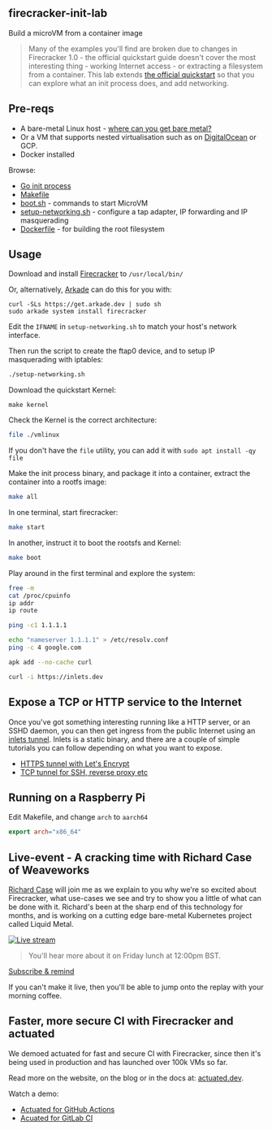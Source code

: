 ## firecracker-init-lab

Build a microVM from a container image

> Many of the examples you'll find are broken due to changes in Firecracker 1.0 - the official quickstart guide doesn't cover the most interesting thing - working Internet access - or extracting a filesystem from a container. This lab extends [the official quickstart](https://github.com/firecracker-microvm/firecracker/blob/main/docs/getting-started.md) so that you can explore what an init process does, and add networking.

## Pre-reqs

* A bare-metal Linux host - [where can you get bare metal?](https://github.com/alexellis/awesome-baremetal#bare-metal-cloud)
* Or a VM that supports nested virtualisation such as on [DigitalOcean](https://m.do.co/c/8d4e75e9886f) or GCP. 
* Docker installed

Browse:

* [Go init process](/init/main.go)
* [Makefile](/Makefile)
* [boot.sh](/boot.sh) - commands to start MicroVM
* [setup-networking.sh](./setup-networking.sh) - configure a tap adapter, IP forwarding and IP masquerading
* [Dockerfile](/Dockerfile) - for building the root filesystem

## Usage

Download and install [Firecracker](https://github.com/firecracker-microvm/firecracker/releases) to `/usr/local/bin/`

Or, alternatively, [Arkade](https://arkade.dev) can do this for you with:

```
curl -SLs https://get.arkade.dev | sudo sh
sudo arkade system install firecracker
```

Edit the `IFNAME` in `setup-networking.sh` to match your host's network interface.

Then run the script to create the ftap0 device, and to setup IP masquerading with iptables:

```bash
./setup-networking.sh
```

Download the quickstart Kernel:

```
make kernel
```

Check the Kernel is the correct architecture:

```bash
file ./vmlinux
```
If you don't have the `file` utility, you can add it with `sudo apt install -qy file`

Make the init process binary, and package it into a container, extract the container into a rootfs image:

```bash
make all
```

In one terminal, start firecracker:

```bash
make start
```

In another, instruct it to boot the rootsfs and Kernel:

```bash
make boot
```

Play around in the first terminal and explore the system:

```bash
free -m
cat /proc/cpuinfo
ip addr
ip route

ping -c1 1.1.1.1

echo "nameserver 1.1.1.1" > /etc/resolv.conf
ping -c 4 google.com

apk add --no-cache curl

curl -i https://inlets.dev
```

## Expose a TCP or HTTP service to the Internet

Once you've got something interesting running like a HTTP server, or an SSHD daemon, you can then get ingress from the public Internet using an [inlets tunnel](https://inlets.dev). Inlets is a static binary, and there are a couple of simple tutorials you can follow depending on what you want to expose.

* [HTTPS tunnel with Let's Encrypt](https://docs.inlets.dev/tutorial/automated-http-server/)
* [TCP tunnel for SSH, reverse proxy etc](https://docs.inlets.dev/tutorial/ssh-tcp-tunnel/)

## Running on a Raspberry Pi

Edit Makefile, and change `arch` to `aarch64`

```Makefile
export arch="x86_64"
```

## Live-event - A cracking time with Richard Case of Weaveworks

[Richard Case](https://twitter.com/fruit_case) will join me as we explain to you why we're so excited about Firecracker, what use-cases we see and try to show you a little of what can be done with it. Richard's been at the sharp end of this technology for months, and is working on a cutting edge bare-metal Kubernetes project called Liquid Metal.

[![Live stream](https://img.youtube.com/vi/CYCsa5e2vqg/hqdefault.jpg)](https://www.youtube.com/watch?v=CYCsa5e2vqg)

> You'll hear more about it on Friday lunch at 12:00pm BST.

[Subscribe & remind](https://www.youtube.com/watch?v=CYCsa5e2vqg)

If you can't make it live, then you'll be able to jump onto the replay with your morning coffee.

## Faster, more secure CI with Firecracker and actuated

We demoed actuated for fast and secure CI with Firecracker, since then it's being used in production and has launched over 100k VMs so far.

Read more on the website, on the blog or in the docs at: [actuated.dev](https://actuated.dev).

Watch a demo:

* [Actuated for GitHub Actions](https://youtu.be/2o28iUC-J1w?si=FfDcnwemqWPWaDvF)
* [Acuated for GitLab CI](https://www.youtube.com/watch?v=PybSPduDT6s)
